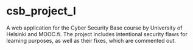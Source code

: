 # csb_project_I

A web application for the Cyber Security Base course by University of Helsinki and MOOC.fi. The project includes intentional security flaws for learning purposes, as well as their fixes, which are commented out.